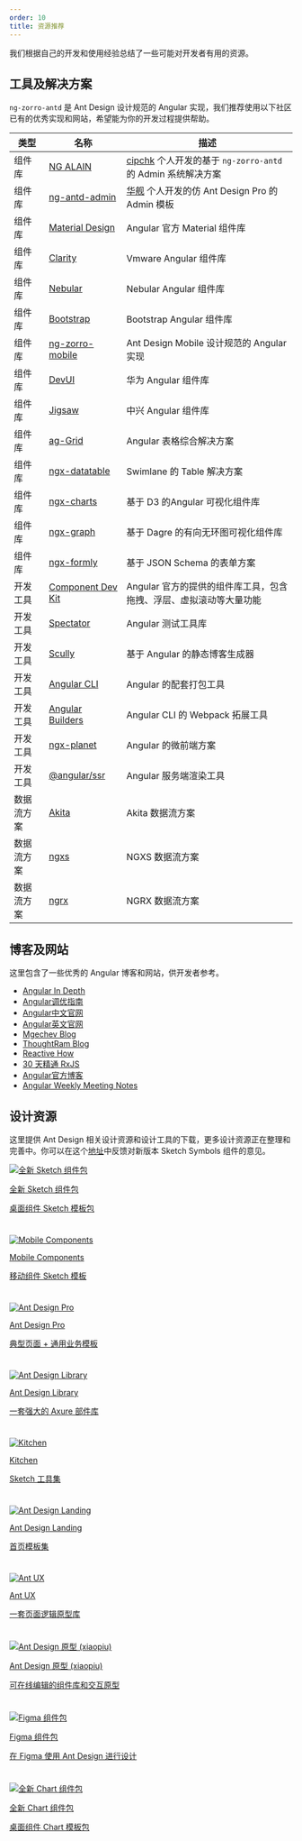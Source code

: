 ```yaml
---
order: 10
title: 资源推荐
---
```


我们根据自己的开发和使用经验总结了一些可能对开发者有用的资源。

## 工具及解决方案

`ng-zorro-antd` 是 Ant Design 设计规范的 Angular 实现，我们推荐使用以下社区已有的优秀实现和网站，希望能为你的开发过程提供帮助。

| 类型    | 名称                                                               | 描述                                                                           |
|-------|------------------------------------------------------------------|------------------------------------------------------------------------------|
| 组件库   | [NG ALAIN](https://ng-alain.com/)                                | [cipchk](https://github.com/cipchk) 个人开发的基于 `ng-zorro-antd` 的 Admin 系统解决方案   |
| 组件库   | [ng-antd-admin](https://github.com/huajian123/ng-antd-admin)     | [华舰](https://github.com/huajian123) 个人开发的仿 Ant Design Pro 的 Admin 模板      |
| 组件库   | [Material Design](https://material.angular.io)                   | Angular 官方 Material 组件库                                                      |
| 组件库   | [Clarity](https://github.com/vmware/clarity)                     | Vmware Angular 组件库                                                           |
| 组件库   | [Nebular](https://github.com/akveo/nebular/)                     | Nebular Angular 组件库                                                          |
| 组件库   | [Bootstrap](https://github.com/ng-bootstrap/ng-bootstrap)        | Bootstrap Angular 组件库                                                        |
| 组件库   | [ng-zorro-mobile](https://ng.mobile.ant.design/)                 | Ant Design Mobile 设计规范的 Angular 实现                                           |
| 组件库   | [DevUI](https://github.com/DevCloudFE/ng-devui)                  | 华为 Angular 组件库                                                               |
| 组件库   | [Jigsaw](https://github.com/rdkmaster/jigsaw)                    | 中兴 Angular 组件库                                                               |
| 组件库   | [ag-Grid](https://www.ag-grid.com/angular-grid/)                 | Angular 表格综合解决方案                                                             |
| 组件库   | [ngx-datatable](https://github.com/swimlane/ngx-datatable)       | Swimlane 的 Table 解决方案                                                        |
| 组件库   | [ngx-charts](https://swimlane.github.io/ngx-charts/)             | 基于 D3 的Angular 可视化组件库                                                        |
| 组件库   | [ngx-graph](https://swimlane.github.io/ngx-graph/)               | 基于 Dagre 的有向无环图可视化组件库                                                        |
| 组件库   | [ngx-formly](https://github.com/ngx-formly/ngx-formly)           | 基于 JSON Schema 的表单方案                                                         |
| 开发工具  | [Component Dev Kit](https://material.angular.io/cdk/categories)  | Angular 官方的提供的组件库工具，包含拖拽、浮层、虚拟滚动等大量功能                                        |
| 开发工具  | [Spectator](https://github.com/ngneat/spectator)                 | Angular 测试工具库                                                                |
| 开发工具  | [Scully](https://github.com/scullyio/scully)                     | 基于 Angular 的静态博客生成器                                                          |
| 开发工具  | [Angular CLI](https://angular.cn/tools/cli)                      | Angular 的配套打包工具                                                              |
| 开发工具  | [Angular Builders](https://github.com/just-jeb/angular-builders) | Angular CLI 的 Webpack 拓展工具                                                   |
| 开发工具  | [ngx-planet](https://github.com/worktile/ngx-planet)             | Angular 的微前端方案                                                               |
| 开发工具  | [@angular/ssr](https://angular.cn/guide/ssr)                     | Angular 服务端渲染工具                                                              |
| 数据流方案 | [Akita](https://datorama.github.io/akita/)                       | Akita 数据流方案                                                                  |
| 数据流方案 | [ngxs](https://ngxs.io/)                                         | NGXS 数据流方案                                                                   |
| 数据流方案 | [ngrx](https://ngrx.io/)                                         | NGRX 数据流方案                                                                   |

## 博客及网站

这里包含了一些优秀的 Angular 博客和网站，供开发者参考。

- [Angular In Depth](https://indepth.dev/)
- [Angular调优指南](https://web.dev/angular/#fast)
- [Angular中文官网](https://angular.cn/)
- [Angular英文官网](https://angular.dev/)
- [Mgechev Blog](https://blog.mgechev.com/)
- [ThoughtRam Blog](https://blog.thoughtram.io/)
- [Reactive How](https://reactive.how/)
- [30 天精通 RxJS](https://blog.jerry-hong.com/series/rxjs)
- [Angular官方博客](https://blog.angular.dev)
- [Angular Weekly Meeting Notes](https://g.co/ng/weekly-notes)

## 设计资源

这里提供 Ant Design 相关设计资源和设计工具的下载，更多设计资源正在整理和完善中。你可以在这个[地址](https://www.yuque.com/kitchen/topics/216)中反馈对新版本 Sketch Symbols 组件的意见。

<div class="ant-row resource-cards" style="margin: -12px -12px 0px;"><div class="ant-col ant-col-xs-24 ant-col-sm-12 ant-col-md-8 ant-col-lg-8 gutter-row" style="padding: 12px;"><a class="resource-card" target="_blank" rel="noopener" href="https://gw.alipayobjects.com/os/antfincdn/EfSt1N5LCk/Ant.Design.Components.4.0.zip"><img class="resource-card-image" src="https://gw.alipayobjects.com/zos/basement_prod/048ee28f-2c80-4d15-9aa3-4f5ddac50465.svg" alt="全新 Sketch 组件包"><p class="resource-card-title">全新 Sketch 组件包</p><p class="resource-card-description">桌面组件 Sketch 模板包</p></a></div><div class="ant-col ant-col-xs-24 ant-col-sm-12 ant-col-md-8 ant-col-lg-8 gutter-row" style="padding: 12px;"><a class="resource-card" target="_blank" rel="noopener" href="http://p.tb.cn/rmsportal_3436_AntDesignMobile_20Template_20V1.0.sketch"><img class="resource-card-image" src="https://gw.alipayobjects.com/zos/basement_prod/c0c3852c-d245-4330-886b-cb02ef49eb6d.svg" alt="Mobile Components"><p class="resource-card-title">Mobile Components</p><p class="resource-card-description">移动组件 Sketch 模板</p></a></div><div class="ant-col ant-col-xs-24 ant-col-sm-12 ant-col-md-8 ant-col-lg-8 gutter-row" style="padding: 12px;"><a class="resource-card" target="_blank" rel="noopener" href="https://gw.alipayobjects.com/os/bmw-prod/e9882e0c-a85c-428a-b8a8-656f1aa83036.sketch"><img class="resource-card-image" src="https://gw.alipayobjects.com/zos/basement_prod/5edc7f4d-3302-4710-963b-7b6c77ea8d06.svg" alt="Ant Design Pro"><p class="resource-card-title">Ant Design Pro</p><p class="resource-card-description">典型页面 + 通用业务模板</p></a></div><div class="ant-col ant-col-xs-24 ant-col-sm-12 ant-col-md-8 ant-col-lg-8 gutter-row" style="padding: 12px;"><a class="resource-card" target="_blank" rel="noopener" href="http://library.ant.design"><img class="resource-card-image" src="https://gw.alipayobjects.com/zos/basement_prod/90740380-bbb7-4329-95e5-64533934c6cf.svg" alt="Ant Design Library"><p class="resource-card-title">Ant Design Library</p><p class="resource-card-description">一套强大的 Axure 部件库</p></a></div><div class="ant-col ant-col-xs-24 ant-col-sm-12 ant-col-md-8 ant-col-lg-8 gutter-row" style="padding: 12px;"><a class="resource-card" target="_blank" rel="noopener" href="http://kitchen.alipay.com"><img class="resource-card-image" src="https://gw.alipayobjects.com/zos/basement_prod/d475d063-2754-4442-b9db-5d164e06acc9.svg" alt="Kitchen"><p class="resource-card-title">Kitchen</p><p class="resource-card-description">Sketch 工具集</p></a></div><div class="ant-col ant-col-xs-24 ant-col-sm-12 ant-col-md-8 ant-col-lg-8 gutter-row" style="padding: 12px;"><a class="resource-card" target="_blank" rel="noopener" href="https://landing.ant.design/docs/download-cn"><img class="resource-card-image" src="https://gw.alipayobjects.com/zos/basement_prod/b443f4be-5116-49b7-873f-a7c8502b8f0e.svg" alt="Ant Design Landing"><p class="resource-card-title">Ant Design Landing</p><p class="resource-card-description">首页模板集</p></a></div><div class="ant-col ant-col-xs-24 ant-col-sm-12 ant-col-md-8 ant-col-lg-8 gutter-row" style="padding: 12px;"><a class="resource-card" target="_blank" rel="noopener" href="http://ux.ant.design"><img class="resource-card-image" src="https://gw.alipayobjects.com/zos/basement_prod/51682163-e01a-46fe-810c-ac0062379717.svg" alt="Ant UX"><p class="resource-card-title">Ant UX</p><p class="resource-card-description">一套页面逻辑原型库</p></a></div><div class="ant-col ant-col-xs-24 ant-col-sm-12 ant-col-md-8 ant-col-lg-8 gutter-row" style="padding: 12px;"><a class="resource-card" target="_blank" rel="noopener" href="https://www.xiaopiu.com/topic/ant-design"><img class="resource-card-image" src="https://gw.alipayobjects.com/zos/basement_prod/77e6a9ae-24a9-4be6-be42-f7fa8ee0eecf.svg" alt="Ant Design 原型 (xiaopiu)"><p class="resource-card-title">Ant Design 原型 (xiaopiu)</p><p class="resource-card-description">可在线编辑的组件库和交互原型</p></a></div><div class="ant-col ant-col-xs-24 ant-col-sm-12 ant-col-md-8 ant-col-lg-8 gutter-row" style="padding: 12px;"><a class="resource-card" target="_blank" rel="noopener" href="https://www.antforfigma.com"><img class="resource-card-image" src="https://gw.alipayobjects.com/zos/basement_prod/7b9ed3f2-6f05-4ddb-bac3-d55feb71e0ac.svg" alt="Figma 组件包"><p class="resource-card-title">Figma 组件包</p><p class="resource-card-description">在 Figma 使用 Ant Design 进行设计</p></a></div><div class="ant-col ant-col-xs-24 ant-col-sm-12 ant-col-md-8 ant-col-lg-8 gutter-row" style="padding: 12px;"><a class="resource-card" target="_blank" rel="noopener" href="https://gw.alipayobjects.com/os/basement_prod/862ee74f-4ac5-482c-b1ae-3165684cedbe.sketch"><img class="resource-card-image" src="https://gw.alipayobjects.com/zos/basement_prod/a9dc586a-fe0a-4c7d-ab4f-f5ed779b963d.svg" alt="全新 Chart 组件包"><p class="resource-card-title">全新 Chart 组件包</p><p class="resource-card-description">桌面组件 Chart 模板包</p></a></div></div>